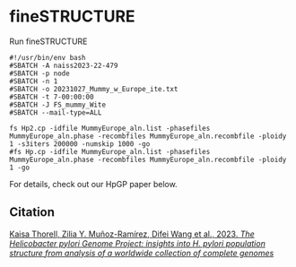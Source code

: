 # fineSTRUCTURE

Run fineSTRUCTURE

```
#!/usr/bin/env bash
#SBATCH -A naiss2023-22-479
#SBATCH -p node
#SBATCH -n 1
#SBATCH -o 20231027_Mummy_w_Europe_ite.txt
#SBATCH -t 7-00:00:00
#SBATCH -J FS_mummy_Wite
#SBATCH --mail-type=ALL

fs Hp2.cp -idfile MummyEurope_aln.list -phasefiles MummyEurope_aln.phase -recombfiles MummyEurope_aln.recombfile -ploidy 1 -s3iters 200000 -numskip 1000 -go
#fs Hp.cp -idfile MummyEurope_aln.list -phasefiles MummyEurope_aln.phase -recombfiles MummyEurope_aln.recombfile -ploidy 1 -go
```
For details, check out our HpGP paper below.

## Citation
[Kaisa Thorell, Zilia Y. Muñoz-Ramírez, Difei Wang et al., 2023. *The Helicobacter pylori Genome Project: insights into H. pylori population structure from analysis of a worldwide collection of complete genomes*](https://www.nature.com/articles/s41467-023-43562-y)

